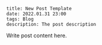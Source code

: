```
title: New Post Template
date: 2022.01.31 23:00
tags: Blog
description: The post description
```

Write post content here.